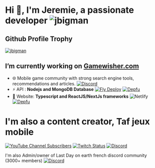 # Hi 👋, I'm Jeremie, a passionate developer <img src="https://komarev.com/ghpvc/?username=jbigman&label=Profile%20views&color=blue&style=flat" alt="jbigman" />

## Github Profile Trophy
<a href="https://github.com/ryo-ma/github-profile-trophy">
<img src="https://github-profile-trophy.vercel.app/?username=jbigman&margin-w=15&margin-h=15e&no-frame=true&title=AncientUser,Joined2020,LongTimeUser,Organizations,OGUser,Pulls,Followers,Commits,Repositories,Issues" alt="jbigman" />
</a>

## I’m currently working on [Gamewisher.com](https://gamewisher.com) 
- 🌐 Mobile game community with strong search engine tools, recommendations and articles. [![Discord](https://img.shields.io/discord/602450894986018826?logo=discord&logoColor=white&label=Join%20us%20on%20discord)](https://discord.gg/myvqHMaE8x)
- ⚡ API : **Nodejs and MongoDB Database**
[![Fly Deploy](https://github.com/jbigman/games-server/actions/workflows/fly.yml/badge.svg)](https://github.com/jbigman/games-server/actions/workflows/fly.yml)  [![Depfu](https://badges.depfu.com/badges/53c0a10ff9e1cd5b4d9e2c88ff85f1f5/count.svg)](https://depfu.com/repos/github/jbigman/games-front?project_id=39103) 
- 🌱 Website: **Typescript and ReactJS/NextJs frameworks**
![Netlify](https://img.shields.io/netlify/cd0694a8-7c32-4457-b1ff-9f71b11de7bf?label=Deploy&logo=netlify&logoColor=white) [![Depfu](https://badges.depfu.com/badges/620172509f6a48415865e2e8cf505a34/count.svg)](https://depfu.com/repos/github/jbigman/games-server?project_id=39104)


# I'm also a content creator, Taf jeux mobile 
[![YouTube Channel Subscribers](https://img.shields.io/youtube/channel/subscribers/UCZ-I2GgElSi4rwic2WadaSg?style=flat&logo=youtube&logoColor=red&label=Taf%20jeux%20mobile)](https://www.youtube.com/c/tafjeuxmobile) [![Twitch Status](https://img.shields.io/twitch/status/taf_jeux_mobiles?logo=twitch&logoColor=white)](https://www.twitch.tv/taf_jeux_mobiles) [![Discord](https://img.shields.io/discord/759067859800031262?logo=discord&logoColor=white&label=Discord)](https://discord.gg/N7cFzsy) 

I'm also Admin/owner of Last Day on earth french discord community (3000+ members) [![Discord](https://img.shields.io/discord/522074068724219907?logo=discord&logoColor=white&label=Last%20Day%20on%20Earth)](https://discord.gg/JMvuZkz) 

           
